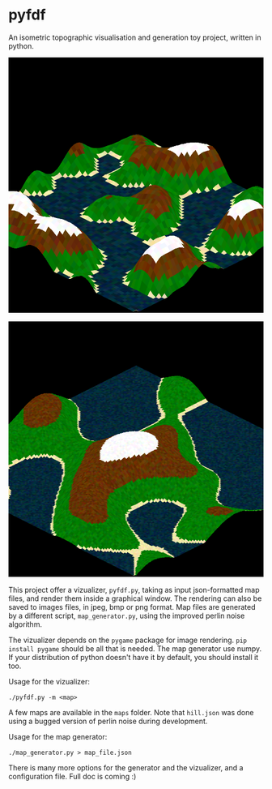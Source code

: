 # pyfdf
An isometric topographic visualisation and generation toy project, written in python.

![a small mountain over lakes](https://github.com/mongin/pyfdf/blob/master/images/2.png?raw=true)

![a small mountain over lakes](https://github.com/mongin/pyfdf/blob/master/images/4.png?raw=true)

This project offer a vizualizer, `pyfdf.py`, taking as input json-formatted map files, and render them inside a graphical window. The rendering can also be saved to images files, in jpeg, bmp or png format. Map files are generated by a different script, `map_generator.py`, using the improved perlin noise algorithm.

The vizualizer depends on the `pygame` package for image rendering. `pip install pygame` should be all that is needed. The map generator use numpy. If your distribution of python doesn't have it by default, you should install it too.

Usage for the vizualizer:
```
./pyfdf.py -m <map>
```
A few maps are available in the `maps` folder. Note that `hill.json` was done using a bugged version of perlin noise during development.

Usage for the map generator:
```
./map_generator.py > map_file.json
```

There is many more options for the generator and the vizualizer, and a configuration file. Full doc is coming :)
